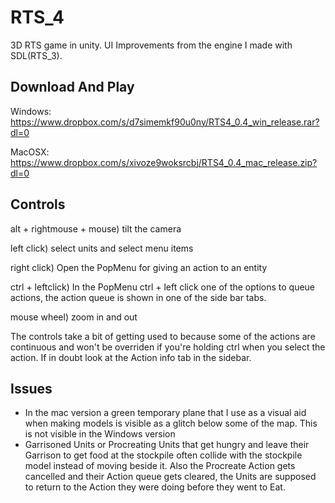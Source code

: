 # RTS_4
3D RTS game in unity. UI Improvements from the engine I made with SDL(RTS_3). 

Download And Play
----------------------

Windows:
https://www.dropbox.com/s/d7simemkf90u0ny/RTS4_0.4_win_release.rar?dl=0

MacOSX:
https://www.dropbox.com/s/xivoze9woksrcbj/RTS4_0.4_mac_release.zip?dl=0

Controls
---------

alt + rightmouse + mouse) tilt the camera

left click) select units and select menu items

right click) Open the PopMenu for giving an action to an entity

ctrl + leftclick) In the PopMenu ctrl + left click one of the options to queue actions, the action queue is shown in one of the side bar tabs.

mouse wheel) zoom in and out

The controls take a bit of getting used to because some of the actions are continuous and won't be overriden if you're holding ctrl when you select the action. If in doubt look at the Action info tab in the sidebar.

Issues
---------
* In the mac version a green temporary plane that I use as a visual aid when making models is visible as a glitch below some of the map. This is not visible in the Windows version 
* Garrisoned Units or Procreating Units that get hungry and leave their Garrison to get food at the stockpile often collide with the stockpile model instead of moving beside it. Also the Procreate Action gets cancelled and their Action queue gets cleared, the Units are supposed to return to the Action they were doing before they went to Eat.
